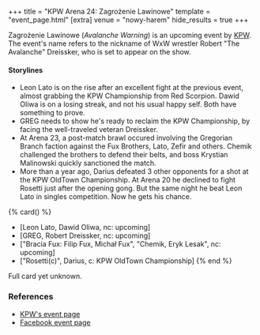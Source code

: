 +++
title = "KPW Arena 24: Zagrożenie Lawinowe"
template = "event_page.html"
[extra]
venue = "nowy-harem"
hide_results = true
+++

Zagrożenie Lawinowe (_Avalanche Warning_) is an upcoming event by [KPW](@/o/kpw.md).
The event's name refers to the nickname of WxW wrestler Robert "The Avalanche" Dreissker, who is set to appear on the show.

#### Storylines

* Leon Lato is on the rise after an excellent fight at the previous event, almost grabbing the KPW Championship from Red Scorpion. Dawid Oliwa is on a losing streak, and not his usual happy self. Both have something to prove.
* GREG needs to show he's ready to reclaim the KPW Championship, by facing the well-traveled veteran Dreissker.
* At Arena 23, a post-match brawl occured involving the Gregorian Branch faction against the Fux Brothers, Lato, Zefir and others. Chemik challenged the brothers to defend their belts, and boss Krystian Malinowski quickly sanctioned the match.
* More than a year ago, Darius defeated 3 other opponents for a shot at the KPW OldTown Championship. At Arena 20 he declined to fight Rosetti just after the opening gong. But the same night he beat Leon Lato in singles competition. Now he gets his chance.

{% card() %}
- [Leon Lato, Dawid Oliwa, nc: upcoming]
- [GREG, Robert Dreissker, nc: upcoming]
- ["Bracia Fux: Filip Fux, Michał Fux", "Chemik, Eryk Lesak", nc: upcoming]
- ["Rosetti(c)", Darius, c: KPW OldTown Championship]
{% end %}

Full card yet unknown.

### References

* [KPW's event page](https://kpwrestling.pl/events/kpw-arena-24/)
* [Facebook event page](https://www.facebook.com/events/1534607143966408)
